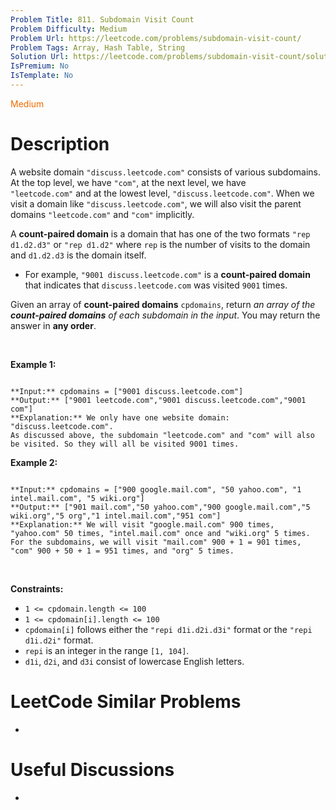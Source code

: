 ```yaml
---
Problem Title: 811. Subdomain Visit Count
Problem Difficulty: Medium
Problem Url: https://leetcode.com/problems/subdomain-visit-count/
Problem Tags: Array, Hash Table, String
Solution Url: https://leetcode.com/problems/subdomain-visit-count/solution/
IsPremium: No
IsTemplate: No
---
```


<span style="color: rgb(239, 108, 0);">Medium</span>

# Description

A website domain `"discuss.leetcode.com"` consists of various subdomains. At the top level, we have `"com"`, at the next level, we have `"leetcode.com"` and at the lowest level, `"discuss.leetcode.com"`. When we visit a domain like `"discuss.leetcode.com"`, we will also visit the parent domains `"leetcode.com"` and `"com"` implicitly.


A **count-paired domain** is a domain that has one of the two formats `"rep d1.d2.d3"` or `"rep d1.d2"` where `rep` is the number of visits to the domain and `d1.d2.d3` is the domain itself.


* For example, `"9001 discuss.leetcode.com"` is a **count-paired domain** that indicates that `discuss.leetcode.com` was visited `9001` times.


Given an array of **count-paired domains** `cpdomains`, return *an array of the **count-paired domains** of each subdomain in the input*. You may return the answer in **any order**.


 


**Example 1:**



```

**Input:** cpdomains = ["9001 discuss.leetcode.com"]
**Output:** ["9001 leetcode.com","9001 discuss.leetcode.com","9001 com"]
**Explanation:** We only have one website domain: "discuss.leetcode.com".
As discussed above, the subdomain "leetcode.com" and "com" will also be visited. So they will all be visited 9001 times.

```

**Example 2:**



```

**Input:** cpdomains = ["900 google.mail.com", "50 yahoo.com", "1 intel.mail.com", "5 wiki.org"]
**Output:** ["901 mail.com","50 yahoo.com","900 google.mail.com","5 wiki.org","5 org","1 intel.mail.com","951 com"]
**Explanation:** We will visit "google.mail.com" 900 times, "yahoo.com" 50 times, "intel.mail.com" once and "wiki.org" 5 times.
For the subdomains, we will visit "mail.com" 900 + 1 = 901 times, "com" 900 + 50 + 1 = 951 times, and "org" 5 times.

```

 


**Constraints:**


* `1 <= cpdomain.length <= 100`
* `1 <= cpdomain[i].length <= 100`
* `cpdomain[i]` follows either the `"repi d1i.d2i.d3i"` format or the `"repi d1i.d2i"` format.
* `repi` is an integer in the range `[1, 104]`.
* `d1i`, `d2i`, and `d3i` consist of lowercase English letters.




# LeetCode Similar Problems

- []()

# Useful Discussions

- []()

